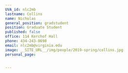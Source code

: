 ```yaml
---
UVA_id: nlc2mb
lastname: Collins
name: Nicholas
general_position: gradstudent
position: Graduate Student
published: false
office: 114 Kerchof Hall
phone: 434-243-8698
email: nlc2mb@virginia.edu
image: __SITE_URL__/img/people/2019-spring/collins.jpg
personal_page:


---
```

